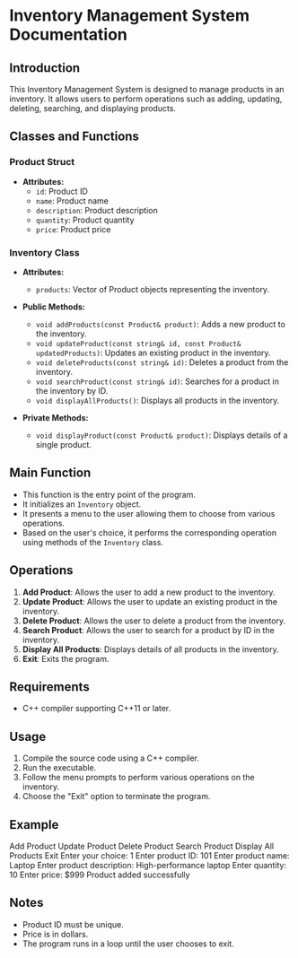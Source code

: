 # Inventory Management System Documentation

## Introduction

This Inventory Management System is designed to manage products in an inventory. It allows users to perform operations such as adding, updating, deleting, searching, and displaying products.

## Classes and Functions

### Product Struct

- **Attributes:**
  - `id`: Product ID
  - `name`: Product name
  - `description`: Product description
  - `quantity`: Product quantity
  - `price`: Product price

### Inventory Class

- **Attributes:**

  - `products`: Vector of Product objects representing the inventory.

- **Public Methods:**

  - `void addProducts(const Product& product)`: Adds a new product to the inventory.
  - `void updateProduct(const string& id, const Product& updatedProducts)`: Updates an existing product in the inventory.
  - `void deleteProducts(const string& id)`: Deletes a product from the inventory.
  - `void searchProduct(const string& id)`: Searches for a product in the inventory by ID.
  - `void displayAllProducts()`: Displays all products in the inventory.

- **Private Methods:**
  - `void displayProduct(const Product& product)`: Displays details of a single product.

## Main Function

- This function is the entry point of the program.
- It initializes an `Inventory` object.
- It presents a menu to the user allowing them to choose from various operations.
- Based on the user's choice, it performs the corresponding operation using methods of the `Inventory` class.

## Operations

1. **Add Product**: Allows the user to add a new product to the inventory.
2. **Update Product**: Allows the user to update an existing product in the inventory.
3. **Delete Product**: Allows the user to delete a product from the inventory.
4. **Search Product**: Allows the user to search for a product by ID in the inventory.
5. **Display All Products**: Displays details of all products in the inventory.
6. **Exit**: Exits the program.

## Requirements

- C++ compiler supporting C++11 or later.

## Usage

1. Compile the source code using a C++ compiler.
2. Run the executable.
3. Follow the menu prompts to perform various operations on the inventory.
4. Choose the "Exit" option to terminate the program.

## Example

Add Product
Update Product
Delete Product
Search Product
Display All Products
Exit
Enter your choice: 1
Enter product ID: 101
Enter product name: Laptop
Enter product description: High-performance laptop
Enter quantity: 10
Enter price: $999
Product added successfully

## Notes

- Product ID must be unique.
- Price is in dollars.
- The program runs in a loop until the user chooses to exit.
